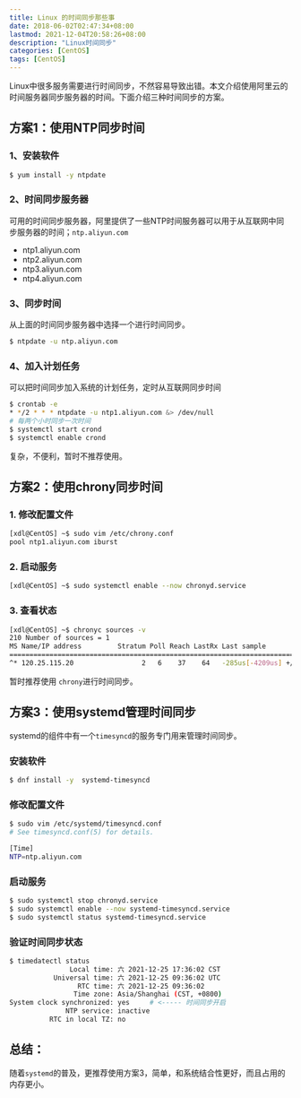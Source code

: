 ```yaml
---
title: Linux 的时间同步那些事
date: 2018-06-02T02:47:34+08:00
lastmod: 2021-12-04T20:58:26+08:00
description: "Linux时间同步"
categories: [CentOS]
tags: [CentOS]
---
```


Linux中很多服务需要进行时间同步，不然容易导致出错。本文介绍使用阿里云的时间服务器同步服务器的时间。下面介绍三种时间同步的方案。

<!--more-->

## 方案1：使用NTP同步时间

### 1、安装软件

```sh
$ yum install -y ntpdate
```

### 2、时间同步服务器

可用的时间同步服务器，阿里提供了一些NTP时间服务器可以用于从互联网中同步服务器的时间；`ntp.aliyun.com`

- ntp1.aliyun.com
- ntp2.aliyun.com
- ntp3.aliyun.com
- ntp4.aliyun.com

### 3、同步时间

从上面的时间同步服务器中选择一个进行时间同步。

```sh
$ ntpdate -u ntp.aliyun.com
```

### 4、加入计划任务

可以把时间同步加入系统的计划任务，定时从互联网同步时间

```sh
$ crontab -e
* */2 * * * ntpdate -u ntp1.aliyun.com &> /dev/null
# 每两个小时同步一次时间
$ systemctl start crond
$ systemctl enable crond
```

复杂，不便利，暂时不推荐使用。

## 方案2：使用chrony同步时间

### 1. 修改配置文件

```sh
[xdl@CentOS] ~$ sudo vim /etc/chrony.conf
pool ntp1.aliyun.com iburst
```

### 2. 启动服务

```sh
[xdl@CentOS] ~$ sudo systemctl enable --now chronyd.service
```

### 3. 查看状态

```sh
[xdl@CentOS] ~$ chronyc sources -v
210 Number of sources = 1
MS Name/IP address         Stratum Poll Reach LastRx Last sample
===============================================================================
^* 120.25.115.20                 2   6    37    64   -285us[-4209us] +/-   12ms
```

暂时推荐使用 `chrony`进行时间同步。

## 方案3：使用systemd管理时间同步

systemd的组件中有一个`timesyncd`的服务专门用来管理时间同步。

### 安装软件

```sh
$ dnf install -y  systemd-timesyncd
```

### 修改配置文件

```sh
$ sudo vim /etc/systemd/timesyncd.conf
# See timesyncd.conf(5) for details.

[Time]
NTP=ntp.aliyun.com
```

### 启动服务

```sh
$ sudo systemctl stop chronyd.service
$ sudo systemctl enable --now systemd-timesyncd.service
$ sudo systemctl status systemd-timesyncd.service
```

### 验证时间同步状态

```sh
$ timedatectl status
               Local time: 六 2021-12-25 17:36:02 CST
           Universal time: 六 2021-12-25 09:36:02 UTC
                 RTC time: 六 2021-12-25 09:36:02
                Time zone: Asia/Shanghai (CST, +0800)
System clock synchronized: yes     # <----- 时间同步开启
              NTP service: inactive
          RTC in local TZ: no
```

## 总结：

随着`systemd`的普及，更推荐使用方案3，简单，和系统结合性更好，而且占用的内存更小。
